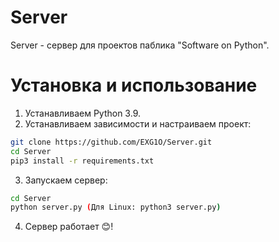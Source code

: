 # Server
Server - сервер для проектов паблика "Software on Python".

# Установка и использование
1. Устанавливаем Python 3.9.
2. Устанавливаем зависимости и настраиваем проект:
```sh
git clone https://github.com/EXG1O/Server.git
cd Server
pip3 install -r requirements.txt
```
3. Запускаем сервер:
```sh
cd Server
python server.py (Для Linux: python3 server.py)
```
4. Сервер работает 😊!